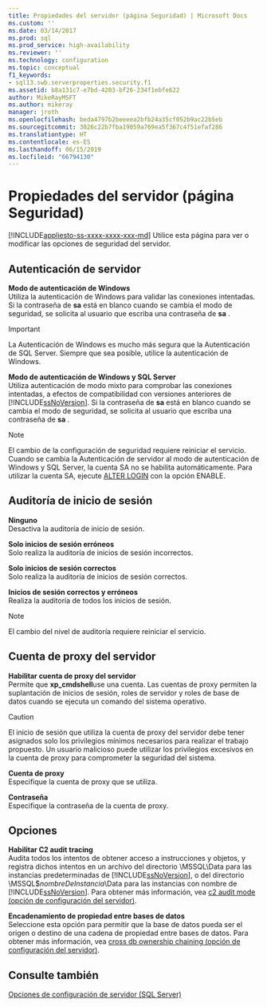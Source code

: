 ```yaml
---
title: Propiedades del servidor (página Seguridad) | Microsoft Docs
ms.custom: ''
ms.date: 03/14/2017
ms.prod: sql
ms.prod_service: high-availability
ms.reviewer: ''
ms.technology: configuration
ms.topic: conceptual
f1_keywords:
- sql13.swb.serverproperties.security.f1
ms.assetid: b8a131c7-e7bd-4203-bf26-234f1ebfe622
author: MikeRayMSFT
ms.author: mikeray
manager: jroth
ms.openlocfilehash: beda4797b2beeeea2bfb24a35cf052b9ac22b5eb
ms.sourcegitcommit: 3026c22b7fba19059a769ea5f367c4f51efaf286
ms.translationtype: HT
ms.contentlocale: es-ES
ms.lasthandoff: 06/15/2019
ms.locfileid: "66794130"
---
```

# <a name="server-properties---security-page"></a>Propiedades del servidor (página Seguridad)
[!INCLUDE[appliesto-ss-xxxx-xxxx-xxx-md](../../includes/appliesto-ss-xxxx-xxxx-xxx-md.md)]
  Utilice esta página para ver o modificar las opciones de seguridad del servidor.  
  
## <a name="server-authentication"></a>Autenticación de servidor  
 **Modo de autenticación de Windows**  
 Utiliza la autenticación de Windows para validar las conexiones intentadas. Si la contraseña de **sa** está en blanco cuando se cambia el modo de seguridad, se solicita al usuario que escriba una contraseña de **sa** .  
  
> [!IMPORTANT]  
>  La Autenticación de Windows es mucho más segura que la Autenticación de SQL Server. Siempre que sea posible, utilice la autenticación de Windows.  
  
 **Modo de autenticación de Windows y SQL Server**  
 Utiliza autenticación de modo mixto para comprobar las conexiones intentadas, a efectos de compatibilidad con versiones anteriores de [!INCLUDE[ssNoVersion](../../includes/ssnoversion-md.md)]. Si la contraseña de **sa** está en blanco cuando se cambia el modo de seguridad, se solicita al usuario que escriba una contraseña de **sa** .  
  
> [!NOTE]  
>  El cambio de la configuración de seguridad requiere reiniciar el servicio. Cuando se cambia la Autenticación de servidor al modo de autenticación de Windows y SQL Server, la cuenta SA no se habilita automáticamente. Para utilizar la cuenta SA, ejecute [ALTER LOGIN](../../t-sql/statements/alter-login-transact-sql.md) con la opción ENABLE.  
  
## <a name="login-auditing"></a>Auditoría de inicio de sesión  
 **Ninguno**  
 Desactiva la auditoría de inicio de sesión.  
  
 **Solo inicios de sesión erróneos**  
 Solo realiza la auditoría de inicios de sesión incorrectos.  
  
 **Solo inicios de sesión correctos**  
 Solo realiza la auditoría de inicios de sesión correctos.  
  
 **Inicios de sesión correctos y erróneos**  
 Realiza la auditoría de todos los inicios de sesión.  
  
> [!NOTE]  
>  El cambio del nivel de auditoría requiere reiniciar el servicio.  
  
## <a name="server-proxy-account"></a>Cuenta de proxy del servidor  
 **Habilitar cuenta de proxy del servidor**  
 Permite que **xp_cmdshell**use una cuenta. Las cuentas de proxy permiten la suplantación de inicios de sesión, roles de servidor y roles de base de datos cuando se ejecuta un comando del sistema operativo.  
  
> [!CAUTION]  
>  El inicio de sesión que utiliza la cuenta de proxy del servidor debe tener asignados solo los privilegios mínimos necesarios para realizar el trabajo propuesto. Un usuario malicioso puede utilizar los privilegios excesivos en la cuenta de proxy para comprometer la seguridad del sistema.  
  
 **Cuenta de proxy**  
 Especifique la cuenta de proxy que se utiliza.  
  
 **Contraseña**  
 Especifique la contraseña de la cuenta de proxy.  
  
## <a name="options"></a>Opciones  
 **Habilitar C2 audit tracing**  
 Audita todos los intentos de obtener acceso a instrucciones y objetos, y registra dichos intentos en un archivo del directorio \MSSQL\Data para las instancias predeterminadas de [!INCLUDE[ssNoVersion](../../includes/ssnoversion-md.md)], o del directorio \MSSQL$*nombreDeInstancia*\Data para las instancias con nombre de [!INCLUDE[ssNoVersion](../../includes/ssnoversion-md.md)]. Para obtener más información, vea [c2 audit mode (opción de configuración del servidor)](../../database-engine/configure-windows/c2-audit-mode-server-configuration-option.md).  
  
 **Encadenamiento de propiedad entre bases de datos**  
 Seleccione esta opción para permitir que la base de datos pueda ser el origen o destino de una cadena de propiedad entre bases de datos. Para obtener más información, vea [cross db ownership chaining (opción de configuración del servidor)](../../database-engine/configure-windows/cross-db-ownership-chaining-server-configuration-option.md).  
  
## <a name="see-also"></a>Consulte también  
 [Opciones de configuración de servidor &#40;SQL Server&#41;](../../database-engine/configure-windows/server-configuration-options-sql-server.md)  
  
  
